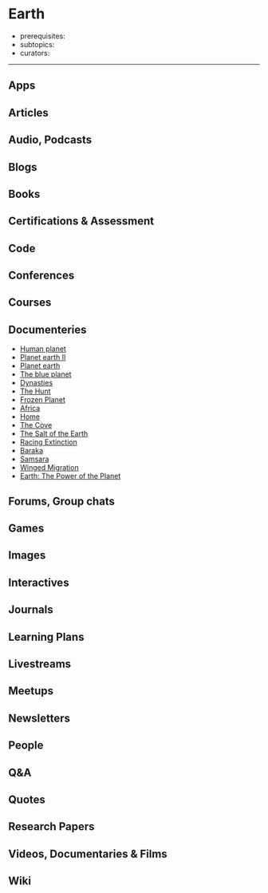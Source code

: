 # Earth

- prerequisites:
- subtopics:
- curators:

------

## Apps

## Articles

## Audio, Podcasts

## Blogs

## Books

## Certifications & Assessment

## Code

## Conferences

## Courses

## Documenteries

- [Human planet](https://letterboxd.com/film/human-planet/)
- [Planet earth II](https://letterboxd.com/film/planet-earth-ii/)
- [Planet earth](https://letterboxd.com/film/planet-earth-2006/)
- [The blue planet](https://letterboxd.com/film/the-blue-planet/)
- [Dynasties](https://letterboxd.com/film/dynasties/)
- [The Hunt](https://letterboxd.com/film/the-hunt-2015/)
- [Frozen Planet](https://letterboxd.com/film/frozen-planet/)
- [Africa](https://letterboxd.com/film/africa-2013/)
- [Home](https://letterboxd.com/film/home-2009/)
- [The Cove](https://letterboxd.com/film/the-cove/)
- [The Salt of the Earth](https://letterboxd.com/film/the-salt-of-the-earth/)
- [Racing Extinction](https://letterboxd.com/film/racing-extinction/)
- [Baraka](https://letterboxd.com/film/baraka/)
- [Samsara](https://letterboxd.com/film/samsara-2011/)
- [Winged Migration](https://letterboxd.com/film/winged-migration/)
- [Earth: The Power of the Planet](https://letterboxd.com/film/earth-the-power-of-the-planet/)

## Forums, Group chats

## Games

## Images

## Interactives

## Journals

## Learning Plans

## Livestreams

## Meetups

## Newsletters

## People

## Q&A

## Quotes

## Research Papers

## Videos, Documentaries & Films

## Wiki
